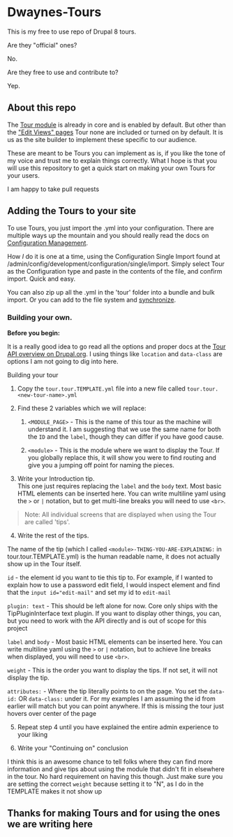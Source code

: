 # Dwaynes-Tours

This is my free to use repo of Drupal 8 tours.  

Are they "official" ones?  

No.  

Are they free to use and contribute to? 

Yep.  


## About this repo

The [Tour module](https://www.drupal.org/docs/8/core/modules/tour/overview) is already in core and is enabled by default.  But other than the ["Edit Views" pages](https://www.drupal.org/docs/8/core/modules/views/give-a-custom-name-to-a-field-in-the-views-edit-screen) Tour none are included or turned on by default.  It is us as the site builder to implement these specific to our audience.  

These are meant to be Tours you can implement as is, if you like the tone of my voice and trust me to explain things correctly.  What I hope is that you will use this repository to get a quick start on making your own Tours for your users.  

I am happy to take pull requests


## Adding the Tours to your site

To use Tours, you just import the .yml into your configuration.  There are multiple ways up the mountain and you should really read the docs on [Configuration Management](https://www.drupal.org/docs/8/configuration-management/managing-your-sites-configuration).  

How _I_ do it is one at a time, using the Configuration Single Import found at /admin/config/development/configuration/single/import.  Simply select Tour as the Configuration type and paste in the contents of the file, and confirm import.  Quick and easy.

You can also zip up all the .yml in the 'tour' folder into a bundle and bulk import.  Or you can add to the file system and [synchronize](https://www.drupal.org/docs/8/configuration-management/workflow-using-the-drupal-ui).



### Building your own.

**Before you begin:**

It is a really good idea to go read all the options and proper docs at the [Tour API overview on Drupal.org](https://www.drupal.org/docs/8/api/tour-api/overview).  I using things like `location` and `data-class` are options I am not going to dig into here.  

Building your tour

1. Copy the `tour.tour.TEMPLATE.yml` file into a new file called `tour.tour.<new-tour-name>.yml` 

2. Find these 2 variables which we will replace: 
	1. `<MODULE_PAGE>` - This is the name of this tour as the machine will understand it.  I am suggesting that we use the same name for both the `ID` and the `label`, though they can differ if you have good cause.

	2. `<module>` - This is the module where we want to display the Tour.  If you globally replace this, it will show you were to find routing and give you a jumping off point for naming the pieces.  


3. Write your Introduction tip.  
This one just requires replacing the `label` and the `body` text.  Most basic HTML elements can be inserted here. You can write multiline yaml using the `>` or `|` notation, but to get multi-line breaks you will need to use `<br>`. 

> Note: All individual screens that are displayed when using the Tour are called 'tips'.  

4. Write the rest of the tips.  

The name of the tip (which I called `<module>-THING-YOU-ARE-EXPLAINING:` in tour.tour.TEMPLATE.yml) is the human readable name, it does not actually show up in the Tour itself.

`id` - the element id you want to tie this tip to. For example, if I wanted to explain how to use a password edit field, I would inspect element and find that the `input id="edit-mail"` and set my id to `edit-mail`

`plugin: text` - This should be left alone for now.  Core only ships with the TipPluginInterface text plugin.  If you want to display other things, you can, but you need to work with the API directly and is out of scope for this project

`label` and `body` - Most basic HTML elements can be inserted here. You can write multiline yaml using the `>` or `|` notation, but to achieve line breaks when displayed, you will need to use `<br>`. 

`weight` - This is the order you want to display the tips. If not set, it will not display the tip.

`attributes:` - Where the tip literally points to on the page.  You set the `data-id:` OR `data-class:` under it.  For my examples I am assuming the id from earlier will match but you can point anywhere.  If this is missing the tour just hovers over center of the page  

5. Repeat step 4 until you have explained the entire admin experience to your liking

6. Write your "Continuing on" conclusion

I think this is an awesome chance to tell folks where they can find more information and give tips about using the module that didn't fit in elsewhere in the tour.  No hard requirement on having this though.  Just make sure you are setting the correct `weight` because setting it to "N", as I do in the TEMPLATE makes it not show up


## Thanks for making Tours and for using the ones we are writing here

